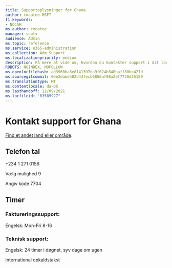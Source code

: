 ```yaml
---
title: Supportoplysninger for Ghana
author: cmcatee-MSFT
f1.keywords:
- NOCSH
ms.author: cmcatee
manager: scotv
audience: Admin
ms.topic: reference
ms.service: o365-administration
ms.collection: Adm_Support
ms.localizationpriority: medium
description: Få mere at vide om, hvordan du kontakter support i dit land eller område.
ROBOTS: NOINDEX, NOFOLLOW
ms.openlocfilehash: ad3960ba3e0141397da9f024b340baff80bc427d
ms.sourcegitcommit: 0ee2dabe402d44fecb6856af98a2ef7720d25189
ms.translationtype: MT
ms.contentlocale: da-DK
ms.lasthandoff: 12/09/2021
ms.locfileid: "63589927"
---
```

# <a name="contact-support-for-ghana"></a>Kontakt support for Ghana

[Find et andet land eller område](../get-help-support.md).

## <a name="phone-number"></a>Telefon tal
+234 1 271 0156

Vælg mulighed 9

Angiv kode 7704

## <a name="hours"></a>Timer
### <a name="billing-support"></a>Faktureringssupport:

Engelsk: Mon-Fri 8-16

### <a name="technical-support"></a>Teknisk support:

Engelsk: 24 timer i døgnet, syv dage om ugen

International opkaldstakst
